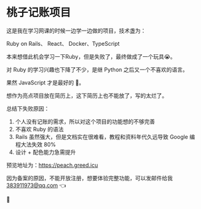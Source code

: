 # 桃子记账项目

这是我在学习网课的时候一边学一边做的项目，技术盏为：

Ruby on Rails、 React、 Docker、TypeScript

本来想借此机会学习一下Ruby，但是失败了，最终做成了一个玩具😭。

对 Ruby 的学习兴趣也下降了不少，是继 Python 之后又一个不喜欢的语言。

果然 JavaScript 才是最好的 🎉。

想作为亮点项目放在简历上，这下简历上也不能放了，写的太烂了。

总结下失败原因：

1. 个人没有记账的需求，所以对这个项目的功能想的不够完善
2. 不喜欢 Ruby 的语法
3. Rails 虽然强大，但是文档实在很难看，教程和资料年代久远导致 Google 编程大法失效 80%
4. 设计 + 配色能力急需提升

预览地址为：https://peach.greed.icu

因为备案的原因，不能开放注册，想要体验完整功能，可以发邮件给我 383911973@qq.com 👈

👋